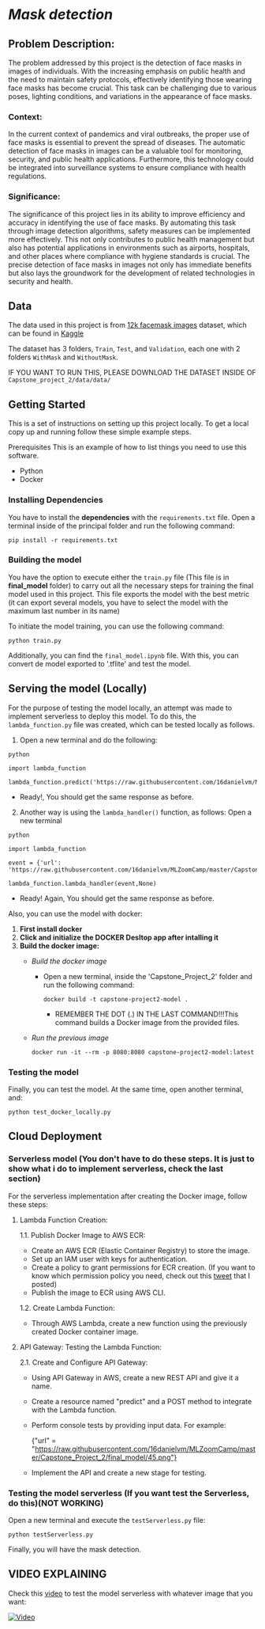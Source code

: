 # *Mask detection* 

## Problem Description:
The problem addressed by this project is the detection of face masks in images of individuals. With the increasing emphasis on public health and the need to maintain safety protocols, effectively identifying those wearing face masks has become crucial. This task can be challenging due to various poses, lighting conditions, and variations in the appearance of face masks.

### Context:
In the current context of pandemics and viral outbreaks, the proper use of face masks is essential to prevent the spread of diseases. The automatic detection of face masks in images can be a valuable tool for monitoring, security, and public health applications. Furthermore, this technology could be integrated into surveillance systems to ensure compliance with health regulations.

### Significance:
The significance of this project lies in its ability to improve efficiency and accuracy in identifying the use of face masks. By automating this task through image detection algorithms, safety measures can be implemented more effectively. This not only contributes to public health management but also has potential applications in environments such as airports, hospitals, and other places where compliance with hygiene standards is crucial. The precise detection of face masks in images not only has immediate benefits but also lays the groundwork for the development of related technologies in security and health.

## Data

The data used in this project is from [12k facemask images](https://www.kaggle.com/datasets/ashishjangra27/face-mask-12k-images-dataset) dataset, which can be found in [Kaggle](https://www.kaggle.com/)

The dataset has 3 folders, `Train`, `Test`, and `Validation`, each one with 2 folders `WithMask` and `WithoutMask`.

IF YOU WANT TO RUN THIS, PLEASE DOWNLOAD THE DATASET INSIDE OF `Capstone_project_2/data/data/`

## Getting Started

This is a set of instructions on setting up this project locally. To get a local copy up and running follow these simple example steps.

Prerequisites This is an example of how to list things you need to use this software.

- Python
- Docker 

### Installing Dependencies

You have to install the **dependencies** with the `requirements.txt` file. Open a terminal inside of the principal folder and run the following command:

```
pip install -r requirements.txt
```

### Building the model

You have the option to execute either the `train.py` file (This file is in **final_model** folder)  to carry out all the necessary steps for training the final model used in this project. This file exports the model with the best metric (it can export several models, you have to select the model with the maximum last number in its name)

To initiate the model training, you can use the following command:

```
python train.py
```

Additionally, you can find the `final_model.ipynb` file. With this, you can convert de model exported to '.tflite' and test the model.

## Serving the model (Locally)

For the purpose of testing the model locally, an attempt was made to implement serverless to deploy this model. To do this, the `lambda_function.py` file was created, which can be tested locally as follows.

1. Open a new terminal and do the following:
        
```
python
```

```
import lambda_function
```

```
lambda_function.predict('https://raw.githubusercontent.com/16danielvm/MLZoomCamp/master/Capstone_Project_2/final_model/45.png')
```
        
- Ready!, You should get the same response as before.

2. Another way is using the `lambda_handler()` function, as follows: Open a new terminal
        
```
python
```

```
import lambda_function
```

```
event = {'url': 'https://raw.githubusercontent.com/16danielvm/MLZoomCamp/master/Capstone_Project_2/final_model/45.png'}
```

```
lambda_function.lambda_handler(event,None)
```

- Ready! Again, You should get the same response as before.

Also, you can use the model with docker:

1. **First install docker**
2. **Click and initialize the DOCKER Desltop app after intalling it**
3. **Build the docker image:**
   - *Build the docker image*
     - Open a new terminal, inside the 'Capstone_Project_2' folder and run the following command:

       ```
       docker build -t capstone-project2-model .
       ```
        
        - REMEMBER THE DOT (.) IN THE LAST COMMAND!!!This command builds a Docker image from the provided files.

    - *Run the previous image*

      ```
      docker run -it --rm -p 8080:8080 capstone-project2-model:latest
      ```
### Testing the model

Finally, you can test the model. At the same time, open another terminal, and:

```
python test_docker_locally.py
```

## Cloud Deployment

### Serverless model (You don't have to do these steps. It is just to show what i do to implement serverless, check the last section)

For the serverless implementation after creating the Docker image, follow these steps:

1. Lambda Function Creation:

   1.1. Publish Docker Image to AWS ECR:

   - Create an AWS ECR (Elastic Container Registry) to store the image.
   - Set up an IAM user with keys for authentication.
   - Create a policy to grant permissions for ECR creation. (If you want to know which permission policy you need, check out this [tweet](https://twitter.com/16danielvm/status/1728486982861693336/photo/1) that I posted)
   - Publish the image to ECR using AWS CLI.

   1.2. Create Lambda Function:

   - Through AWS Lambda, create a new function using the previously created Docker container image.

3. API Gateway: Testing the Lambda Function:

   2.1. Create and Configure API Gateway:
   - Using API Gateway in AWS, create a new REST API and give it a name.
   - Create a resource named "predict" and a POST method to integrate with the Lambda function.
   - Perform console tests by providing input data. For example:

     {"url" = "https://raw.githubusercontent.com/16danielvm/MLZoomCamp/master/Capstone_Project_2/final_model/45.png"}
   - Implement the API and create a new stage for testing.

### Testing the model serverless (If you want test the Serverless, do this)(NOT WORKING)

Open a new terminal and execute the `testServerless.py` file:
```
python testServerless.py
```
Finally, you will have the mask detection.

## VIDEO EXPLAINING

Check this [video](https://youtu.be/IpxL_JW0bnM) to test the model serverless with whatever image that you want: 

[![Video](https://img.youtube.com/vi/IpxL_JW0bnM/mqdefault.jpg)](https://youtu.be/IpxL_JW0bnM)
